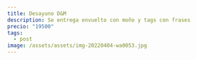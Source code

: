 ```yaml
---
title: Desayuno D&M
description: Se entrega envuelto con moño y tags con frases
precio: "19500"
tags:
  - post
image: /assets/assets/img-20220404-wa0053.jpg
---
```

